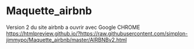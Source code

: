 # Maquette_airbnb
Version 2 du site airbnb a ouvrir avec Google CHROME
https://htmlpreview.github.io/?https://raw.githubusercontent.com/simplon-jimmypo/Maquette_airbnb/master/AIRBNBv2.html

